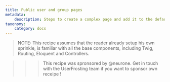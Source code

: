 ```yaml
---
title: Public user and group pages
metadata:
    description: Steps to create a complex page and add it to the default sidebar menu.
taxonomy:
    category: docs
---
```


>NOTE: This recipe assumes that the reader already setup his own sprinkle, is familiar with all the base components, including Twig, Routing, Eloquent and Controllers.




>>> This recipe was spronsored by @neurone. Get in touch with the UserFrosting team if you want to sponsor own receipe !
